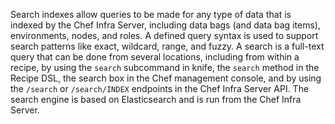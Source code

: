 Search indexes allow queries to be made for any type of data that is
indexed by the Chef Infra Server, including data bags (and data bag
items), environments, nodes, and roles. A defined query syntax is used
to support search patterns like exact, wildcard, range, and fuzzy. A
search is a full-text query that can be done from several locations,
including from within a recipe, by using the `search` subcommand in
knife, the `search` method in the Recipe DSL, the search box in the Chef
management console, and by using the `/search` or `/search/INDEX`
endpoints in the Chef Infra Server API. The search engine is based on
Elasticsearch and is run from the Chef Infra Server.
